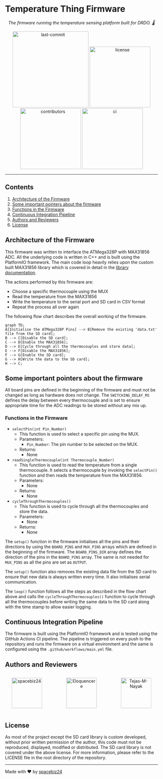 # Temperature Thing Firmware
<p align="center">
    <i align="center">The firmware running the temperature sensing platform built for DRDO. 🌡️ </i>
</p>
<p align="center">
    <img src="https://img.shields.io/github/last-commit/spacebiz24/Thermal-Profiling?display_timestamp=author&style=for-the-badge&logo=platformio&logoColor=orange&color=blue" alt="last-commit" width="250">
    <img src="https://img.shields.io/github/license/spacebiz24/Thermal-Profiling?style=for-the-badge&logo=unlicense&logoColor=white&color=blue" alt="license" width="200">
    <br>
    <img src="https://img.shields.io/github/contributors/spacebiz24/Thermal-Profiling?color=blue&style=for-the-badge&logo=contributor-covenant&logoColor=green" alt="contributors" width="200">
    <img src="https://img.shields.io/github/actions/workflow/status/spacebiz24/Thermal-Profiling/main.yml?branch=main&style=for-the-badge&logo=github&logoColor=white&color=green" alt="ci" width="200">
</p>

___

## Contents
1. [Architecture of the Firmware](#architecture-of-the-firmware)
1. [Some important pointers about the firmware](#some-important-pointers-about-the-firmware)
1. [Functions in the Firmware](#functions-in-the-firmware)
1. [Continuous Integration Pipeline](#continuous-integration-pipeline)
1. [Authors and Reviewers](#authors-and-reviewers)
1. [License](#license)

## Architecture of the Firmware
This firmware was written to interface the ATMega328P with MAX31856 ADC.
All the underlying code is written in C++ and is built using the PlatformIO framework.
The main code loop heavily relies upon the custom built MAX31856 library which is 
covered in detail in the
[library documentation](https://github.com/spacebiz24/Thermal-Profiling/tree/main/Firmware/lib/MAX31856/).

The actions performed by this firmware are:
- Choose a specific thermocouple using the MUX
- Read the temperature from the MAX31856
- Write the temperature to the serial port and SD card in CSV format
- Repeat the process all over again

The following flow chart describes the overall working of the firmware.
```mermaid
graph TD;
A[Initialise the ATMega328P Pins] --> B[Remove the existing 'data.txt' file from the SD card];
B --> C[Disable the SD card];
C --> D[Enable the MAX31856];
D --> E[Cycle through all the thermocouples and store data];
E --> F[Disable the MAX31856];
F --> G[Enable the SD card];
G --> H[Write the data to the SD card];
H --> C;
```

## Some important pointers about the firmware
All board pins are defined in the beginning of the firmware and must not be changed
as long as hardware does not change. The `SWITCHING_DELAY_MS` defines the delay between
every thermocouple and is set to ensure appropriate time for the ADC readings to be stored
without any mix up.

### Functions in the Firmware
- `selectPin(int Pin_Number)`
    - This function is used to select a specific pin using the MUX.
    - Parameters:
        - `Pin_Number`: The pin number to be selected on the MUX.
    - Returns:
        - None
- `readSingleThermocouple(int Thermocouple_Number)`
    - This function is used to read the temperature from a single thermocouple.
    It selects a thermocouple by invoking the `selectPin()` function and then reads
    the temperature from the MAX31856.
    - Parameters:
        - None
    - Returns:
        - None
- `cycleThroughThermocouples()`
    - This function is used to cycle through all the thermocouples and store the data.
    - Parameters:
        - None
    - Returns:
        - None

The `setup()` function in the firmware initialises all the pins and their directions by using the
`BOARD_PINS` and `MUX_PINS` arrays which are defined in the beginning of the firmware.
The `BOARD_PINS_DIR` array defines the direction of the pins in the `BOARD_PINS` array.
The same is not needed for `MUX_PINS` as all the pins are set as `OUTPUT`.

The `setup()` function also removes the existing data file from the SD card to ensure that new data
is always written every time. It also initialises serial communication.

The `loop()` function follows all the steps as described in the flow chart above and calls the
`cycleThroughThermocouples()` function to cycle through all the thermocouples before writing
the same data to the SD card along with the time stamp to allow easier logging.

## Continuous Integration Pipeline
The firmware is built using the PlatformIO framework and is tested using the GitHub Actions CI pipeline.
The pipeline is triggered on every push to the repository and runs the firmware on a virtual environment
and the same is configured using the `.github/workflows/main.yml` file.

## Authors and Reviewers
<p align="center">
<center>
<div style="display: flex; justify-content: center;" align="center">
<figure>
    <a href="https://github.com/spacebiz24">
        <img src="https://avatars.githubusercontent.com/u/78657717?v=4" title="spacebiz24" width="100">
    </a>
</figure>
<figure>
    <a href="https://github.com/Eloquencere">
        <img src="https://avatars.githubusercontent.com/u/106532953?v=4" title="Eloquencere" width="100">
    </a>
</figure>
<figure>
    <a href="https://github.com/Tejas-M-Nayak">
        <img src="https://avatars.githubusercontent.com/u/111493008?v=4" title="Tejas-M-Nayak" width="100">
    </a>
</figure>
</div>
</center>
</p>

## License
As most of the project except the SD card library is custom developed,
without prior written permission of the author, this code must not be
reproduced, displayed, modified or distributed. The SD card library is
not covered under the above license. For more information, please refer
to the LICENSE file in the root directory of the repository.

___

Made with :heart: by [spacebiz24](https://github.com/spacebiz24)
